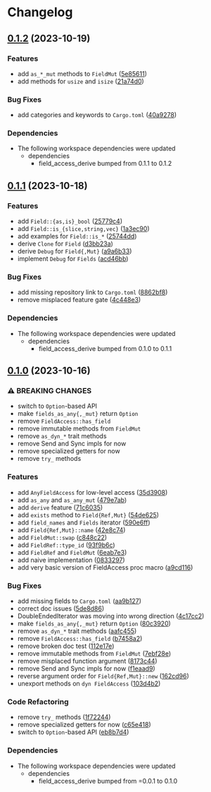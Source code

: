 # Changelog

## [0.1.2](https://github.com/martinohmann/field_access/compare/field_access-v0.1.1...field_access-v0.1.2) (2023-10-19)


### Features

* add `as_*_mut` methods to `FieldMut` ([5e85611](https://github.com/martinohmann/field_access/commit/5e856118f1cd8f54e9c7e79e8c5555ec014b9cbd))
* add methods for `usize` and `isize` ([21a74d0](https://github.com/martinohmann/field_access/commit/21a74d0efbd1578d4749f7ceb34ea15b9742d88a))


### Bug Fixes

* add categories and keywords to `Cargo.toml` ([40a9278](https://github.com/martinohmann/field_access/commit/40a9278c280d8adf1a91f9d6d2736fc4ca2a23b2))


### Dependencies

* The following workspace dependencies were updated
  * dependencies
    * field_access_derive bumped from 0.1.1 to 0.1.2

## [0.1.1](https://github.com/martinohmann/field_access/compare/field_access-v0.1.0...field_access-v0.1.1) (2023-10-18)


### Features

* add `Field::{as,is}_bool` ([25779c4](https://github.com/martinohmann/field_access/commit/25779c48db18705eb11048df8595eb21e6ce80fd))
* add `Field::is_{slice,string,vec}` ([1a3ec90](https://github.com/martinohmann/field_access/commit/1a3ec9038b12ec87fe7293c1b3a870817d9a2e8a))
* add examples for `Field::is_*` ([25744dd](https://github.com/martinohmann/field_access/commit/25744dd0f8740d95886f5c95b423005013c9e5e0))
* derive `Clone` for `Field` ([d3bb23a](https://github.com/martinohmann/field_access/commit/d3bb23a21eb0b4233cf36c5bfc275796189aceed))
* derive `Debug` for `Field{,Mut}` ([a9a6b33](https://github.com/martinohmann/field_access/commit/a9a6b33b7cfc2a15dbbf97fdf5e267a27fee6414))
* implement `Debug` for `Fields` ([acd46bb](https://github.com/martinohmann/field_access/commit/acd46bbdab62e97454e8436db26d53287e946e84))


### Bug Fixes

* add missing repository link to `Cargo.toml` ([8862bf8](https://github.com/martinohmann/field_access/commit/8862bf8a890179a10605ee2e8aac36294322895e))
* remove misplaced feature gate ([4c448e3](https://github.com/martinohmann/field_access/commit/4c448e3c82b8663d149c6292dc592f560ee0a1b7))


### Dependencies

* The following workspace dependencies were updated
  * dependencies
    * field_access_derive bumped from 0.1.0 to 0.1.1

## [0.1.0](https://github.com/martinohmann/field_access/compare/field_access-v0.0.1...field_access-v0.1.0) (2023-10-16)


### ⚠ BREAKING CHANGES

* switch to `Option`-based API
* make `fields_as_any{,_mut}` return `Option`
* remove `FieldAccess::has_field`
* remove immutable methods from `FieldMut`
* remove `as_dyn_*` trait methods
* remove Send and Sync impls for now
* remove specialized getters for now
* remove `try_` methods

### Features

* add `AnyFieldAccess` for low-level access ([35d3908](https://github.com/martinohmann/field_access/commit/35d3908e75f7f633b99764daa867db1397d220d3))
* add `as_any` and `as_any_mut` ([479e7ab](https://github.com/martinohmann/field_access/commit/479e7abbd619c932f746447f38d0f22d86e3e025))
* add `derive` feature ([71c6035](https://github.com/martinohmann/field_access/commit/71c60351e062006ec68d69454a56ce722ca0a3ac))
* add `exists` method to `Field{Ref,Mut}` ([54de625](https://github.com/martinohmann/field_access/commit/54de625a061728f2e4fda3eea9126b16c63bf638))
* add `field_names` and `Fields` iterator ([590e6ff](https://github.com/martinohmann/field_access/commit/590e6ff7805fe198a5949e59fe5bb1d7b737d01e))
* add `Field{Ref,Mut}::name` ([42e8c74](https://github.com/martinohmann/field_access/commit/42e8c74342b95883dd1e7c94aedd7c0c3cd6a31b))
* add `FieldMut::swap` ([c848c22](https://github.com/martinohmann/field_access/commit/c848c22904a6c67acace9a21a3a9b2ddf64e577c))
* add `FieldRef::type_id` ([93f9b6c](https://github.com/martinohmann/field_access/commit/93f9b6c88e0a6d6c33bdc8c9c2c57c6476228965))
* add `FieldRef` and `FieldMut` ([6eab7e3](https://github.com/martinohmann/field_access/commit/6eab7e379c439f02fd9ec40064472782c9371cc6))
* add naive implementation ([0833297](https://github.com/martinohmann/field_access/commit/08332974d2d69909ac10092cc8b16ede8cda6002))
* add very basic version of FieldAccess proc macro ([a9cd116](https://github.com/martinohmann/field_access/commit/a9cd116e31832786c952b562abb565707069176d))


### Bug Fixes

* add missing fields to `Cargo.toml` ([aa9b127](https://github.com/martinohmann/field_access/commit/aa9b1271fae580e42ac49d29260289af1f5b7b72))
* correct doc issues ([5de8d86](https://github.com/martinohmann/field_access/commit/5de8d86ddad064cfb9bcac9bf1ad069750dc15ab))
* DoubleEndedIterator was moving into wrong direction ([4c17cc2](https://github.com/martinohmann/field_access/commit/4c17cc2b273298c76d4e453d153f7b0994b575f7))
* make `fields_as_any{,_mut}` return `Option` ([80c3920](https://github.com/martinohmann/field_access/commit/80c3920d7e8b2df7db191e6df16af30528395f42))
* remove `as_dyn_*` trait methods ([aafc455](https://github.com/martinohmann/field_access/commit/aafc455c4d8d9e6624593047480454505ce5fcb8))
* remove `FieldAccess::has_field` ([b7458a2](https://github.com/martinohmann/field_access/commit/b7458a2a1bee342307ef1a46efad886c76cc2668))
* remove broken doc test ([112e17e](https://github.com/martinohmann/field_access/commit/112e17e5b34eb9ac114ec5353bc0a66f12c02e99))
* remove immutable methods from `FieldMut` ([7ebf28e](https://github.com/martinohmann/field_access/commit/7ebf28eba3cbf2f8c8e3300280fbe71174dde779))
* remove misplaced function argument ([8173c44](https://github.com/martinohmann/field_access/commit/8173c44dd1a466a562891dc922fa4ffe35d5cc97))
* remove Send and Sync impls for now ([f1eaad9](https://github.com/martinohmann/field_access/commit/f1eaad92c54ddf66f5e709a671dd0e0bf0578e8e))
* reverse argument order for `Field{Ref,Mut}::new` ([162cd96](https://github.com/martinohmann/field_access/commit/162cd96de2c7c35ab3cd9aa0ece5912d4b8da835))
* unexport methods on `dyn FieldAccess` ([103d4b2](https://github.com/martinohmann/field_access/commit/103d4b23e95885cbab41b251e1a71c07f70c99aa))


### Code Refactoring

* remove `try_` methods ([1f72244](https://github.com/martinohmann/field_access/commit/1f7224432d38f2c06fe9472610ea2fe4d92f061d))
* remove specialized getters for now ([c65e418](https://github.com/martinohmann/field_access/commit/c65e4185cf7378000ef56fbb2b99b4a25fcce41f))
* switch to `Option`-based API ([eb8b7d4](https://github.com/martinohmann/field_access/commit/eb8b7d4e8ca50fe25757ba2db19518d2abf44dcb))


### Dependencies

* The following workspace dependencies were updated
  * dependencies
    * field_access_derive bumped from =0.0.1 to 0.1.0
